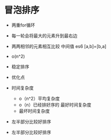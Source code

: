 # 冒泡排序

- 两重for循环
- 每一轮会将最大的元素升到最右边
- 两两相邻的元素相互比较 中间值 es6 [a,b]=[b,a]
- o(n^2)
- 稳定排序

- 优化点
- 时间复杂度
   - o（n^2）平均复杂度
   - o（n）已经排好序的 最好时间复杂度
   - 最坏时间复杂度 


- 左半部分比较好排序
- 左半部分比较好排序

